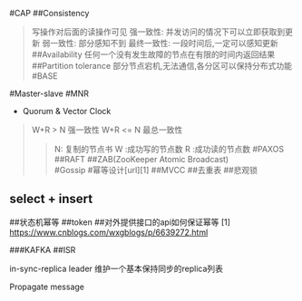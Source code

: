 #CAP
##Consistency
> 写操作对后面的读操作可见
> 强一致性: 并发访问的情况下可以立即获取到更新
> 弱一致性: 部分感知不到
> 最终一致性: 一段时间后,一定可以感知更新
##Availability
> 任何一个没有发生故障的节点在有限的时间内返回结果
##Partition tolerance
> 部分节点宕机,无法通信,各分区可以保持分布式功能
#BASE



#Master-slave
#MNR
- Quorum & Vector Clock
> W+R > N 强一致性
> W+R <= N 最总一致性
>> N: 复制的节点书
>> W :成功写的节点数
>> R :成功读的节点数
#PAXOS
##RAFT
##ZAB(ZooKeeper Atomic Broadcast)  
#Gossip
#幂等设计[url][1]
##MVCC
##去重表
##悲观锁
## select + insert
##状态机幂等
##token
##对外提供接口的api如何保证幂等
[1] https://www.cnblogs.com/wxgblogs/p/6639272.html


###KAFKA
##ISR

in-sync-replica leader 维护一个基本保持同步的replica列表

Propagate message